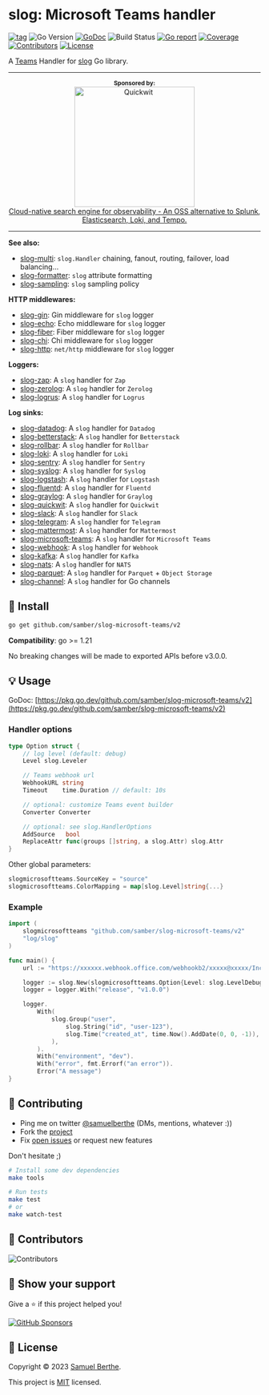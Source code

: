
# slog: Microsoft Teams handler

[![tag](https://img.shields.io/github/tag/samber/slog-microsoft-teams.svg)](https://github.com/samber/slog-microsoft-teams/releases)
![Go Version](https://img.shields.io/badge/Go-%3E%3D%201.21-%23007d9c)
[![GoDoc](https://godoc.org/github.com/samber/slog-microsoft-teams?status.svg)](https://pkg.go.dev/github.com/samber/slog-microsoft-teams)
![Build Status](https://github.com/samber/slog-microsoft-teams/actions/workflows/test.yml/badge.svg)
[![Go report](https://goreportcard.com/badge/github.com/samber/slog-microsoft-teams)](https://goreportcard.com/report/github.com/samber/slog-microsoft-teams)
[![Coverage](https://img.shields.io/codecov/c/github/samber/slog-microsoft-teams)](https://codecov.io/gh/samber/slog-microsoft-teams)
[![Contributors](https://img.shields.io/github/contributors/samber/slog-microsoft-teams)](https://github.com/samber/slog-microsoft-teams/graphs/contributors)
[![License](https://img.shields.io/github/license/samber/slog-microsoft-teams)](./LICENSE)

A [Teams](https://www.microsoft.com/en/microsoft-teams) Handler for [slog](https://pkg.go.dev/log/slog) Go library.

<div align="center">
  <hr>
  <sup><b>Sponsored by:</b></sup>
  <br>
  <a href="https://quickwit.io?utm_campaign=github_sponsorship&utm_medium=referral&utm_content=samber-slog-microsoft-teams&utm_source=github">
    <div>
      <img src="https://github.com/samber/oops/assets/2951285/49aaaa2b-b8c6-4f21-909f-c12577bb6a2e" width="240" alt="Quickwit">
    </div>
    <div>
      Cloud-native search engine for observability - An OSS alternative to Splunk, Elasticsearch, Loki, and Tempo.
    </div>
  </a>
  <hr>
</div>

**See also:**

- [slog-multi](https://github.com/samber/slog-multi): `slog.Handler` chaining, fanout, routing, failover, load balancing...
- [slog-formatter](https://github.com/samber/slog-formatter): `slog` attribute formatting
- [slog-sampling](https://github.com/samber/slog-sampling): `slog` sampling policy

**HTTP middlewares:**

- [slog-gin](https://github.com/samber/slog-gin): Gin middleware for `slog` logger
- [slog-echo](https://github.com/samber/slog-echo): Echo middleware for `slog` logger
- [slog-fiber](https://github.com/samber/slog-fiber): Fiber middleware for `slog` logger
- [slog-chi](https://github.com/samber/slog-chi): Chi middleware for `slog` logger
- [slog-http](https://github.com/samber/slog-http): `net/http` middleware for `slog` logger

**Loggers:**

- [slog-zap](https://github.com/samber/slog-zap): A `slog` handler for `Zap`
- [slog-zerolog](https://github.com/samber/slog-zerolog): A `slog` handler for `Zerolog`
- [slog-logrus](https://github.com/samber/slog-logrus): A `slog` handler for `Logrus`

**Log sinks:**

- [slog-datadog](https://github.com/samber/slog-datadog): A `slog` handler for `Datadog`
- [slog-betterstack](https://github.com/samber/slog-betterstack): A `slog` handler for `Betterstack`
- [slog-rollbar](https://github.com/samber/slog-rollbar): A `slog` handler for `Rollbar`
- [slog-loki](https://github.com/samber/slog-loki): A `slog` handler for `Loki`
- [slog-sentry](https://github.com/samber/slog-sentry): A `slog` handler for `Sentry`
- [slog-syslog](https://github.com/samber/slog-syslog): A `slog` handler for `Syslog`
- [slog-logstash](https://github.com/samber/slog-logstash): A `slog` handler for `Logstash`
- [slog-fluentd](https://github.com/samber/slog-fluentd): A `slog` handler for `Fluentd`
- [slog-graylog](https://github.com/samber/slog-graylog): A `slog` handler for `Graylog`
- [slog-quickwit](https://github.com/samber/slog-quickwit): A `slog` handler for `Quickwit`
- [slog-slack](https://github.com/samber/slog-slack): A `slog` handler for `Slack`
- [slog-telegram](https://github.com/samber/slog-telegram): A `slog` handler for `Telegram`
- [slog-mattermost](https://github.com/samber/slog-mattermost): A `slog` handler for `Mattermost`
- [slog-microsoft-teams](https://github.com/samber/slog-microsoft-teams): A `slog` handler for `Microsoft Teams`
- [slog-webhook](https://github.com/samber/slog-webhook): A `slog` handler for `Webhook`
- [slog-kafka](https://github.com/samber/slog-kafka): A `slog` handler for `Kafka`
- [slog-nats](https://github.com/samber/slog-nats): A `slog` handler for `NATS`
- [slog-parquet](https://github.com/samber/slog-parquet): A `slog` handler for `Parquet` + `Object Storage`
- [slog-channel](https://github.com/samber/slog-channel): A `slog` handler for Go channels

## 🚀 Install

```sh
go get github.com/samber/slog-microsoft-teams/v2
```

**Compatibility**: go >= 1.21

No breaking changes will be made to exported APIs before v3.0.0.

## 💡 Usage

GoDoc: [https://pkg.go.dev/github.com/samber/slog-microsoft-teams/v2](https://pkg.go.dev/github.com/samber/slog-microsoft-teams/v2)

### Handler options

```go
type Option struct {
	// log level (default: debug)
	Level slog.Leveler

	// Teams webhook url
	WebhookURL string
	Timeout    time.Duration // default: 10s

	// optional: customize Teams event builder
	Converter Converter

	// optional: see slog.HandlerOptions
	AddSource   bool
	ReplaceAttr func(groups []string, a slog.Attr) slog.Attr
}
```

Other global parameters:

```go
slogmicrosoftteams.SourceKey = "source"
slogmicrosoftteams.ColorMapping = map[slog.Level]string{...}
```

### Example

```go
import (
	slogmicrosoftteams "github.com/samber/slog-microsoft-teams/v2"
	"log/slog"
)

func main() {
	url := "https://xxxxxx.webhook.office.com/webhookb2/xxxxx@xxxxx/IncomingWebhook/xxxxx/xxxxx"

	logger := slog.New(slogmicrosoftteams.Option{Level: slog.LevelDebug, WebhookURL: url}.NewMicrosoftTeamsHandler())
	logger = logger.With("release", "v1.0.0")

	logger.
		With(
			slog.Group("user",
				slog.String("id", "user-123"),
				slog.Time("created_at", time.Now().AddDate(0, 0, -1)),
			),
		).
		With("environment", "dev").
		With("error", fmt.Errorf("an error")).
		Error("A message")
}

```

## 🤝 Contributing

- Ping me on twitter [@samuelberthe](https://twitter.com/samuelberthe) (DMs, mentions, whatever :))
- Fork the [project](https://github.com/samber/slog-microsoft-teams)
- Fix [open issues](https://github.com/samber/slog-microsoft-teams/issues) or request new features

Don't hesitate ;)

```bash
# Install some dev dependencies
make tools

# Run tests
make test
# or
make watch-test
```

## 👤 Contributors

![Contributors](https://contrib.rocks/image?repo=samber/slog-microsoft-teams)

## 💫 Show your support

Give a ⭐️ if this project helped you!

[![GitHub Sponsors](https://img.shields.io/github/sponsors/samber?style=for-the-badge)](https://github.com/sponsors/samber)

## 📝 License

Copyright © 2023 [Samuel Berthe](https://github.com/samber).

This project is [MIT](./LICENSE) licensed.
